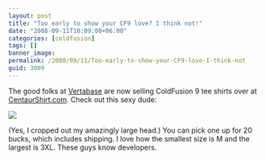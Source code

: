 ```yaml
---
layout: post
title: "Too early to show your CF9 love? I think not!"
date: "2008-09-11T10:09:00+06:00"
categories: [coldfusion]
tags: []
banner_image: 
permalink: /2008/09/11/Too-early-to-show-your-CF9-love-I-think-not
guid: 3009
---
```


The good folks at <a href="http://www.vertabase.com">Vertabase</a> are now selling ColdFusion 9 tee shirts over at <a href="http://www.centaurshirt.com/">CentaurShirt.com</a>. Check out this sexy dude:

<img src="https://static.raymondcamden.com/images/cf9shirt.jpg">

(Yes, I cropped out my amazingly large head.) You can pick one up for 20 bucks, which includes shipping. I love how the smallest size is M and the largest is 3XL. These guys know developers.
